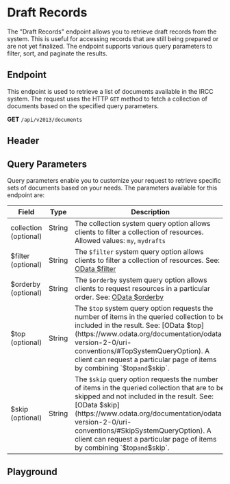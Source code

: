 <script setup>
import SwaggerUI from "../../../swagger/view/SwaggerUI.vue"
import swaggerJson from "../../../swagger/json/ircc.published.list.json";

const swaggerSpecs = [
  { json: swaggerJson, protected: true },
];

</script>

# Draft Records

The "Draft Records" endpoint allows you to retrieve draft records from the system. This is useful for accessing records that are still being prepared or are not yet finalized. The endpoint supports various query parameters to filter, sort, and paginate the results.

## Endpoint

This endpoint is used to retrieve a list of documents available in the IRCC system. The request uses the HTTP `GET` method to fetch a collection of documents based on the specified query parameters.

**GET** `/api/v2013/documents`

## Header

<!--@include: ../../../components/common/authorization-header.md-->


<!--@include: ../../../components/common/header-authorization-realm.md-->

## Query Parameters

Query parameters enable you to customize your request to retrieve specific sets of documents based on your needs. The parameters available for this endpoint are:

| Field                 | Type   | Description     |
| --------------------- | ------ | --------------- |
| collection (optional) | String &nbsp;&nbsp;&nbsp;&nbsp; | The collection system query option allows clients to filter a collection of resources. Allowed values: `my`, `mydrafts`  |
| $filter (optional)    | String | The `$filter` system query option allows clients to filter a collection of resources. See: [OData $filter](https://www.odata.org/documentation/odata-version-2-0/uri-conventions/#SystemQueryOptions)   |
| $orderby (optional)   | String | The `$orderby` system query option allows clients to request resources in a particular order. See: [OData $orderby](https://www.odata.org/documentation/odata-version-2-0/uri-conventions/#OrderbySystemQueryOption)  |
| $top (optional)       | String | The `$top` system query option requests the number of items in the queried collection to be included in the result. See: [OData $top](https://www.odata.org/documentation/odata-version-2-0/uri-conventions/#TopSystemQueryOption). A client can request a particular page of items by combining `$top` and `$skip`.
| $skip (optional)   | String | The `$skip` query option requests the number of items in the queried collection that are to be skipped and not included in the result. See: [OData $skip](https://www.odata.org/documentation/odata-version-2-0/uri-conventions/#SkipSystemQueryOption). A client can request a particular page of items by combining `$top` and `$skip`. |

## Playground

<SwaggerUI :swaggerSpecs="swaggerSpecs" />
